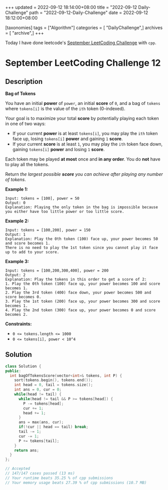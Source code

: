 +++
updated = 2022-09-12 18:14:00+08:00
title = "2022-09-12 Daily-Challenge"
path = "2022-09-12-Daily-Challenge"
date = 2022-09-12 18:12:00+08:00

[taxonomies]
tags = ["Algorithm"]
categories = [ "DailyChallenge",]
archives = [ "archive",]
+++

Today I have done leetcode's [September LeetCoding Challenge](https://leetcode.com/problems/bag-of-tokens/) with `cpp`.

<!-- more -->

# September LeetCoding Challenge 12

## Description

**Bag of Tokens**

You have an initial **power** of `power`, an initial **score** of `0`, and a bag of `tokens` where `tokens[i]` is the value of the `ith` token (0-indexed).

Your goal is to maximize your total **score** by potentially playing each token in one of two ways:

- If your current **power** is at least `tokens[i]`, you may play the `ith` token face up, losing `tokens[i]` **power** and gaining `1` **score**.
- If your current **score** is at least `1`, you may play the `ith` token face down, gaining `tokens[i]` **power** and losing `1` **score**.

Each token may be played **at most** once and **in any order**. You do **not** have to play all the tokens.

Return *the largest possible **score** you can achieve after playing any number of tokens*.

 

**Example 1:**

```
Input: tokens = [100], power = 50
Output: 0
Explanation: Playing the only token in the bag is impossible because you either have too little power or too little score.
```

**Example 2:**

```
Input: tokens = [100,200], power = 150
Output: 1
Explanation: Play the 0th token (100) face up, your power becomes 50 and score becomes 1.
There is no need to play the 1st token since you cannot play it face up to add to your score.
```

**Example 3:**

```
Input: tokens = [100,200,300,400], power = 200
Output: 2
Explanation: Play the tokens in this order to get a score of 2:
1. Play the 0th token (100) face up, your power becomes 100 and score becomes 1.
2. Play the 3rd token (400) face down, your power becomes 500 and score becomes 0.
3. Play the 1st token (200) face up, your power becomes 300 and score becomes 1.
4. Play the 2nd token (300) face up, your power becomes 0 and score becomes 2.
```

 

**Constraints:**

- `0 <= tokens.length <= 1000`
- `0 <= tokens[i], power < 10^4`

## Solution

``` cpp
class Solution {
public:
  int bagOfTokensScore(vector<int>& tokens, int P) {
    sort(tokens.begin(), tokens.end());
    int head = 0, tail = tokens.size();
    int ans = 0, cur = 0;
    while(head != tail) {
      while(head != tail && P >= tokens[head]) {
        P -= tokens[head];
        cur += 1;
        head += 1;
      }
      ans = max(ans, cur);
      if(!cur || head == tail) break;
      tail -= 1;
      cur -= 1;
      P += tokens[tail];
    }
    return ans;
  }
};

// Accepted
// 147/147 cases passed (13 ms)
// Your runtime beats 35.25 % of cpp submissions
// Your memory usage beats 27.39 % of cpp submissions (10.7 MB)
```
